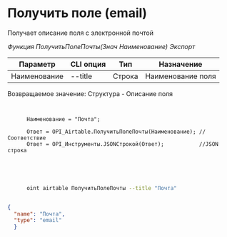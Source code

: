 ﻿---
sidebar_position: 8
---

# Получить поле (email)
 Получает описание поля с электронной почтой


*Функция ПолучитьПолеПочты(Знач Наименование) Экспорт*

  | Параметр | CLI опция | Тип | Назначение |
  |-|-|-|-|
  | Наименование | --title | Строка | Наименование поля |

  
  Возвращаемое значение:   Структура -  Описание поля

```bsl title="Пример кода"
	
      
      Наименование = "Почта";
      
      Ответ = OPI_Airtable.ПолучитьПолеПочты(Наименование); //Соответствие
      Ответ = OPI_Инструменты.JSONСтрокой(Ответ);           //JSON строка
      
    
	
```

```sh title="Пример команды CLI"
    
      oint airtable ПолучитьПолеПочты --title "Почта"


```


```json title="Результат"

{
  "name": "Почта",
  "type": "email"
  }

```
